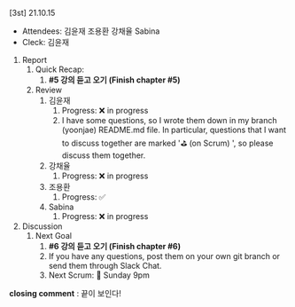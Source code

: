 [3st] 21.10.15

- Attendees: 김윤재 조용환 강채율 Sabina
- Cleck: 김윤재

1. Report
   1. Quick Recap:
      1. **#5 강의 듣고 오기 (Finish chapter #5)**
   2. Review
      1. 김윤재
         1. Progress: ❌ in progress
         2. I have some questions, so I wrote them down in my branch (yoonjae) README.md file. In particular, questions that I want to discuss together are marked '⛳ (on Scrum) ', so please discuss them together.
      2. 강채율
         1. Progress: ❌ in progress
      3. 조용환
         1. Progress: ✅
      4. Sabina
         1. Progress: ❌ in progress
2. Discussion
   1. Next Goal
      1. **#6 강의 듣고 오기 (Finish chapter #6)**
      2. If you have any questions, post them on your own git branch or send them through Slack Chat. 
      3. Next Scrum: 📅 Sunday 9pm

**closing comment** : 끝이 보인다!

